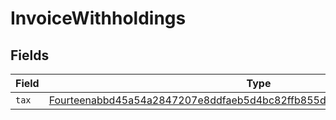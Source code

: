 # InvoiceWithholdings


## Fields

| Field                                                                                                                                                                   | Type                                                                                                                                                                    | Required                                                                                                                                                                | Description                                                                                                                                                             |
| ----------------------------------------------------------------------------------------------------------------------------------------------------------------------- | ----------------------------------------------------------------------------------------------------------------------------------------------------------------------- | ----------------------------------------------------------------------------------------------------------------------------------------------------------------------- | ----------------------------------------------------------------------------------------------------------------------------------------------------------------------- |
| `tax`                                                                                                                                                                   | [Fourteenabbd45a54a2847207e8ddfaeb5d4bc82ffb855d63772d79e0c5fe04e9b9b01](../../models/shared/fourteenabbd45a54a2847207e8ddfaeb5d4bc82ffb855d63772d79e0c5fe04e9b9b01.md) | :heavy_minus_sign:                                                                                                                                                      | N/A                                                                                                                                                                     |